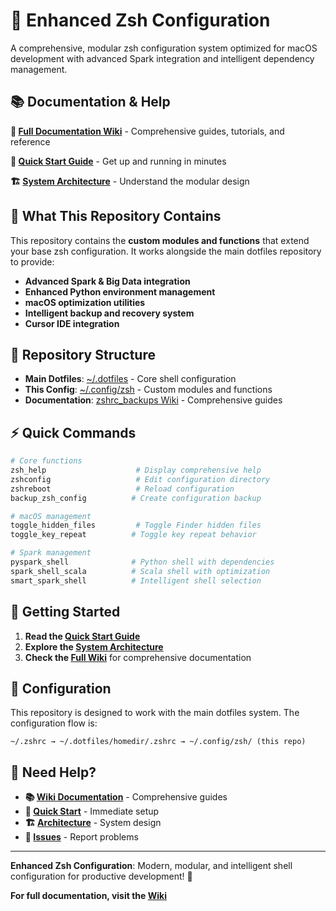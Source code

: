 # 🚀 Enhanced Zsh Configuration

A comprehensive, modular zsh configuration system optimized for macOS development with advanced Spark integration and intelligent dependency management.

## 📚 **Documentation & Help**

**📖 [Full Documentation Wiki](https://github.com/dheerajchand/zshrc_backups/wiki)** - Comprehensive guides, tutorials, and reference

**🚀 [Quick Start Guide](https://github.com/dheerajchand/zshrc_backups/wiki/Quick-Start)** - Get up and running in minutes

**🏗️ [System Architecture](https://github.com/dheerajchand/zshrc_backups/wiki/System-Architecture)** - Understand the modular design

## 🎯 **What This Repository Contains**

This repository contains the **custom modules and functions** that extend your base zsh configuration. It works alongside the main dotfiles repository to provide:

- **Advanced Spark & Big Data integration**
- **Enhanced Python environment management**
- **macOS optimization utilities**
- **Intelligent backup and recovery system**
- **Cursor IDE integration**

## 🔗 **Repository Structure**

- **Main Dotfiles**: [~/.dotfiles](https://github.com/dheerajchand/dotfiles) - Core shell configuration
- **This Config**: [~/.config/zsh](https://github.com/dheerajchand/spark_ready_zshrc) - Custom modules and functions
- **Documentation**: [zshrc_backups Wiki](https://github.com/dheerajchand/zshrc_backups/wiki) - Comprehensive guides

## ⚡ **Quick Commands**

```bash
# Core functions
zsh_help                    # Display comprehensive help
zshconfig                   # Edit configuration directory
zshreboot                   # Reload configuration
backup_zsh_config          # Create configuration backup

# macOS management
toggle_hidden_files         # Toggle Finder hidden files
toggle_key_repeat          # Toggle key repeat behavior

# Spark management
pyspark_shell              # Python shell with dependencies
spark_shell_scala          # Scala shell with optimization
smart_spark_shell          # Intelligent shell selection
```

## 🚀 **Getting Started**

1. **Read the [Quick Start Guide](https://github.com/dheerajchand/zshrc_backups/wiki/Quick-Start)**
2. **Explore the [System Architecture](https://github.com/dheerajchand/zshrc_backups/wiki/System-Architecture)**
3. **Check the [Full Wiki](https://github.com/dheerajchand/zshrc_backups/wiki)** for comprehensive documentation

## 🔧 **Configuration**

This repository is designed to work with the main dotfiles system. The configuration flow is:

```
~/.zshrc → ~/.dotfiles/homedir/.zshrc → ~/.config/zsh/ (this repo)
```

## 📖 **Need Help?**

- **📚 [Wiki Documentation](https://github.com/dheerajchand/zshrc_backups/wiki)** - Comprehensive guides
- **🚀 [Quick Start](https://github.com/dheerajchand/zshrc_backups/wiki/Quick-Start)** - Immediate setup
- **🏗️ [Architecture](https://github.com/dheerajchand/zshrc_backups/wiki/System-Architecture)** - System design
- **💬 [Issues](https://github.com/dheerajchand/spark_ready_zshrc/issues)** - Report problems

---

**Enhanced Zsh Configuration**: Modern, modular, and intelligent shell configuration for productive development! 🚀

**For full documentation, visit the [Wiki](https://github.com/dheerajchand/zshrc_backups/wiki)**
